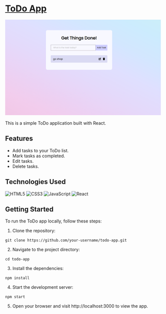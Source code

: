 # [ToDo App](https://mshabunin97.github.io/ToDo-App/)

![todo](public/screen/todoapp.png)

This is a simple ToDo application built with React.

## Features

* Add tasks to your ToDo list.
* Mark tasks as completed.
* Edit tasks.
* Delete tasks.


## Technologies Used

![HTML5](https://img.shields.io/badge/-HTML5-e34f26?logo=html5&logoColor=white)
![CSS3](https://img.shields.io/badge/-CSS3-1572b6?logo=css3&logoColor=white)
![JavaScript](https://img.shields.io/badge/-JavaScript-f7df1e?logo=javaScript&logoColor=black)
![React](https://img.shields.io/badge/-React-61DAFB?logo=react&logoColor=white)



## Getting Started

To run the ToDo app locally, follow these steps:

1. Clone the repository:
```
git clone https://github.com/your-username/todo-app.git
```
2. Navigate to the project directory:
```
cd todo-app
```
3. Install the dependencies:
```
npm install
```
4. Start the development server:
```
npm start
```
5. Open your browser and visit http://localhost:3000 to view the app.





